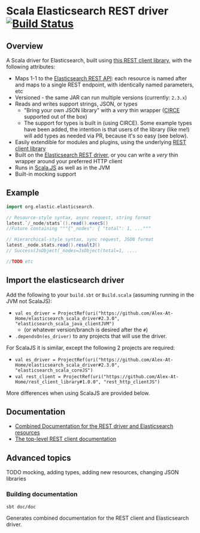 # Scala Elasticsearch REST driver   [![Build Status](https://travis-ci.org/Alex-At-Home/elasticsearch_scala_driver.svg?branch=master)](https://travis-ci.org/Alex-At-Home/elasticsearch_scala_driver)

## Overview

A Scala driver for Elasticsearch, built using [this REST client library](https://github.com/Alex-At-Home/rest_client_library), with the following attributes:
* Maps 1-1 to the [Elasticsearch REST API](https://www.elastic.co/guide/en/elasticsearch/reference/current/index.html): each resource is named after and maps to a single REST endpoint, with identically named parameters, etc
* Versioned - the same JAR can run multiple versions (currently: `2.3.x`)
* Reads and writes support strings, JSON, or types
   * "Bring your own JSON library" with a _very_ thin wrapper ([CIRCE](https://github.com/travisbrown/circe) supported out of the box)
   * The support for types is built in (using CIRCE). Some example types have been added, the intention is that users of the library (like me!) will add types as needed via PR, because it's so easy (see below).
* Easily extendible for modules and plugins, using the underlying [REST client library](https://github.com/Alex-At-Home/rest_client_library)
* Built on the [Elasticsearch REST driver](https://www.elastic.co/guide/en/elasticsearch/client/java-rest/current/index.html), or you can write a _very_ thin wrapper around your preferred HTTP client
* Runs in [Scala.JS](https://www.scala-js.org/) as well as in the JVM
* Built-in mocking support

## Example

```scala
import org.elastic.elasticsearch.

// Resource-style syntax, async request, string format
latest.`/_node/stats`().read().execS()
//Future containing """{"_nodes": { "total": 1, ..."""

// Hierarchical-style syntax, sync request, JSON format
latest._node.stats.read().resultJ()
// Success(JsObject(_nodes=JsObject(total=1, ....

//TODO etc
```
## Import the elasticsearch driver

Add the following to your `build.sbt` or `Build.scala` (assuming running in the JVM not ScalaJS):
* `val es_driver = ProjectRef(uri("https://github.com/Alex-At-Home/elasticsearch_scala_driver#2.3.0", "elasticsearch_scala_java_clientJVM")`
   * (or whatever version/branch is desired after the `#`)
* `.dependsOn(es_driver)` to any projects that will use the driver.

For ScalaJS it is similar, except the following 2 projects are required:
* `val es_driver = ProjectRef(uri("https://github.com/Alex-At-Home/elasticsearch_scala_driver#2.3.0", "elasticsearch_scala_coreJS")`
* `val rest_client = ProjectRef(uri("https://github.com/Alex-At-Home/rest_client_library#1.0.0", "rest_http_clientJS")`

More differences when using ScalaJS are provided below.

## Documentation

* [Combined Documentation for the REST driver and Elasticsearch resources](https://alex-at-home.github.io/elasticsearch_scala_driver/current/index.html)
* [The top-level REST client documentation](https://github.com/Alex-At-Home/rest_client_library/blob/master/README.md)

## Advanced topics

TODO mocking, adding types, adding new resources, changing JSON libraries

### Building documentation

```bash
sbt doc/doc
```

Generates combined documentation for the REST client and Elasticsearch driver.
